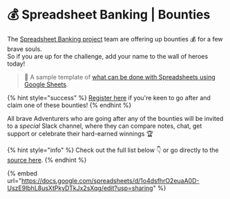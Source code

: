 # 💰 Spreadsheet Banking | Bounties

The [Spreadsheet Banking project](https://www.offerzen.com/blog/programmable-banking-community-banking-on-spreadsheets) team are offering up bounties 💰 for a few brave souls. \
So if you are up for the challenge, add your name to the wall of heroes today!

> 👀 A sample template of [what can be done with Spreadsheets using Google Sheets](https://docs.google.com/spreadsheets/d/1Xo2-dJTArKl501bZMWCs_yQgQrAJylVI8vqKz6FH1sE/copy).

{% hint style="success" %}
[Register here](https://8malmkzgvs8.typeform.com/to/BLrc8k7X) if you're keen to go after and claim one of these bounties!
{% endhint %}

All brave Adventurers who are going after any of the bounties will be invited to a _special_ Slack channel, where they can compare notes, chat, get support or celebrate their hard-earned winnings 🏆&#x20;

{% hint style="info" %}
Check out the full list below 👇 or go directly to the [source here](https://docs.google.com/spreadsheets/d/1o4dsfhrO2euaA0D-UszE9lbhL8usXtPkyDTkJx2sXqg/edit?usp=sharing).&#x20;
{% endhint %}

{% embed url="https://docs.google.com/spreadsheets/d/1o4dsfhrO2euaA0D-UszE9lbhL8usXtPkyDTkJx2sXqg/edit?usp=sharing" %}
